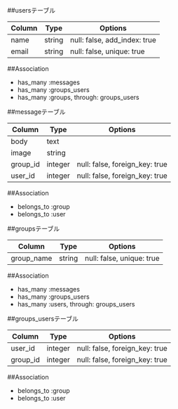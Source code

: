 ##usersテーブル

|Column|Type|Options|
|------|----|-------|
|name|string|null: false, add_index: true|
|email|string|null: false, unique: true|

##Association
- has_many :messages
- has_many :groups_users
- has_many :groups, through: groups_users

##messageテーブル

|Column|Type|Options|
|------|----|-------|
|body|text|
|image|string|
|group_id|integer|null: false, foreign_key: true|
|user_id|integer|null: false, foreign_key: true|

##Association
- belongs_to :group
- belongs_to :user

##groupsテーブル

|Column|Type|Options|
|------|----|-------|
|group_name|string|null: false, unique: true|

##Association
- has_many :messages
- has_many :groups_users
- has_many :users, through: groups_users

##groups_usersテーブル

|Column|Type|Options|
|------|----|-------|
|user_id|integer|null: false, foreign_key: true|
|group_id|integer|null: false, foreign_key: true|

##Association
- belongs_to :group
- belongs_to :user
